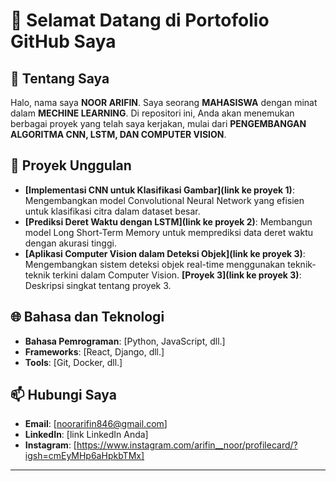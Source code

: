 # 👋 Selamat Datang di Portofolio GitHub Saya

## 📖 Tentang Saya

Halo, nama saya **NOOR ARIFIN**. Saya seorang **MAHASISWA** dengan minat dalam **MECHINE LEARNING**. Di repositori ini, Anda akan menemukan berbagai proyek yang telah saya kerjakan, mulai dari **PENGEMBANGAN ALGORITMA CNN, LSTM, DAN COMPUTER VISION**.

## 🚀 Proyek Unggulan

- **[Implementasi CNN untuk Klasifikasi Gambar](link ke proyek 1)**: Mengembangkan model Convolutional Neural Network yang efisien untuk klasifikasi citra dalam dataset besar.
- **[Prediksi Deret Waktu dengan LSTM](link ke proyek 2)**: Membangun model Long Short-Term Memory untuk memprediksi data deret waktu dengan akurasi tinggi.
- **[Aplikasi Computer Vision dalam Deteksi Objek](link ke proyek 3)**: Mengembangkan sistem deteksi objek real-time menggunakan teknik-teknik terkini dalam Computer Vision.
 **[Proyek 3](link ke proyek 3)**: Deskripsi singkat tentang proyek 3.

## 🌐 Bahasa dan Teknologi

- **Bahasa Pemrograman**: [Python, JavaScript, dll.]
- **Frameworks**: [React, Django, dll.]
- **Tools**: [Git, Docker, dll.]

## 📫 Hubungi Saya

- **Email**: [noorarifin846@gmail.com]
- **LinkedIn**: [link LinkedIn Anda]
- **Instagram**: [https://www.instagram.com/arifin__noor/profilecard/?igsh=cmEyMHp6aHpkbTMx]

---

